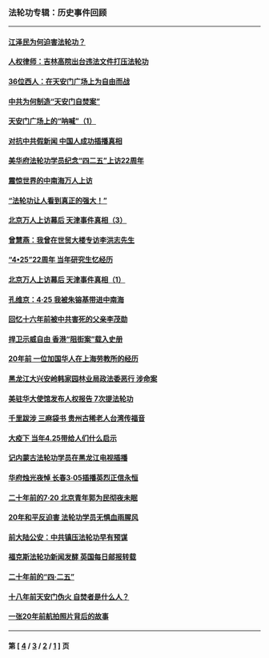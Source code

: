 ### 法轮功专辑：历史事件回顾
---
#### [江泽民为何迫害法轮功？](../../pages/nf5793/n13876324.md?03080430) 
#### [人权律师：吉林高院出台违法文件打压法轮功](../../pages/nf5793/n13825665.md?03080430) 
#### [36位西人：在天安门广场上为自由而战](../../pages/nf5793/n13390029.md?03080430) 
#### [中共为何制造“天安门自焚案”](../../pages/nf5793/n13183270.md?03080430) 
#### [天安门广场上的“呐喊”（1）](../../pages/nf5793/n13105277.md?03080430) 
#### [对抗中共假新闻 中国人成功插播真相](../../pages/nf5793/n12910618.md?03080430) 
#### [美华府法轮功学员纪念“四二五”上访22周年](../../pages/nf5793/n12904445.md?03080430) 
#### [震惊世界的中南海万人上访](../../pages/nf5793/n12903976.md?03080430) 
#### [“法轮功让人看到真正的强大！”](../../pages/nf5793/n12903195.md?03080430) 
#### [北京万人上访幕后 天津事件真相（3）](../../pages/nf5793/n12902807.md?03080430) 
#### [曾慧燕：我曾在世贸大楼专访李洪志先生](../../pages/nf5793/n12898729.md?03080430) 
#### [“4•25”22周年 当年研究生忆经历](../../pages/nf5793/n12894152.md?03080430) 
#### [北京万人上访幕后 天津事件真相（1）](../../pages/nf5793/n12885174.md?03080430) 
#### [孔维京：4·25 我被朱镕基带进中南海](../../pages/nf5793/n12864987.md?03080430) 
#### [回忆十六年前被中共害死的父亲李茂勋](../../pages/nf5793/n12880270.md?03080430) 
#### [捍卫示威自由 香港“阻街案”载入史册](../../pages/nf5793/n12811245.md?03080430) 
#### [20年前 一位加国华人在上海劳教所的经历](../../pages/nf5793/n12707932.md?03080430) 
#### [黑龙江大兴安岭韩家园林业局政法委恶行 涉命案](../../pages/nf5793/n12622815.md?03080430) 
#### [美驻华大使馆发布人权报告 7次提法轮功](../../pages/nf5793/n12520541.md?03080430) 
#### [千里跋涉 三麻袋书 贵州古稀老人台湾传福音](../../pages/nf5793/n12198750.md?03080430) 
#### [大疫下 当年4.25带给人们什么启示](../../pages/nf5793/n12058565.md?03080430) 
#### [记内蒙古法轮功学员在黑龙江电视插播](../../pages/nf5793/n11699194.md?03080430) 
#### [华府烛光夜悼 长春3·05插播英烈正信永恒](../../pages/nf5793/n11397432.md?03080430) 
#### [二十年前的7·20 北京青年郭为民彻夜未眠](../../pages/nf5793/n11354195.md?03080430) 
#### [20年和平反迫害 法轮功学员无惧血雨腥风](../../pages/nf5793/n11348279.md?03080430) 
#### [前大陆公安：中共镇压法轮功早有预谋](../../pages/nf5793/n11352168.md?03080430) 
#### [福克斯法轮功新闻发酵  英国每日邮报转载](../../pages/nf5793/n11285952.md?03080430) 
#### [二十年前的“四·二五”](../../pages/nf5793/n11207639.md?03080430) 
#### [十八年前天安门伪火 自焚者是什么人？](../../pages/nf5793/n10996556.md?03080430) 
#### [一张20年前航拍照片背后的故事](../../pages/nf5793/n10693797.md?03080430) 

---
#### 第 [ [4](./4.md?03080430) / [3](./3.md?03080430) / [2](./2.md?03080430) / [1](./1.md?03080430) ] 页
